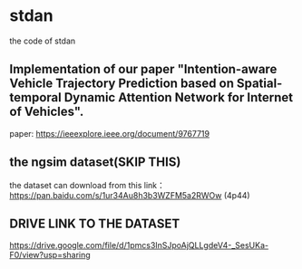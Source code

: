 # stdan
the code of stdan
## Implementation of our paper "Intention-aware Vehicle Trajectory Prediction based on Spatial-temporal Dynamic Attention Network for Internet of Vehicles". 
paper:  https://ieeexplore.ieee.org/document/9767719
## the ngsim dataset(SKIP THIS)
the dataset can download from this 
link：https://pan.baidu.com/s/1ur34Au8h3b3WZFM5a2RWOw (4p44) 

## DRIVE LINK TO THE DATASET
https://drive.google.com/file/d/1pmcs3InSJpoAjQLLgdeV4-_SesUKa-F0/view?usp=sharing
